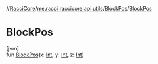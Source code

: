 //[RacciCore](../../../index.md)/[me.racci.raccicore.api.utils](../index.md)/[BlockPos](index.md)/[BlockPos](-block-pos.md)

# BlockPos

[jvm]\
fun [BlockPos](-block-pos.md)(x: [Int](https://kotlinlang.org/api/latest/jvm/stdlib/kotlin/-int/index.html), y: [Int](https://kotlinlang.org/api/latest/jvm/stdlib/kotlin/-int/index.html), z: [Int](https://kotlinlang.org/api/latest/jvm/stdlib/kotlin/-int/index.html))
